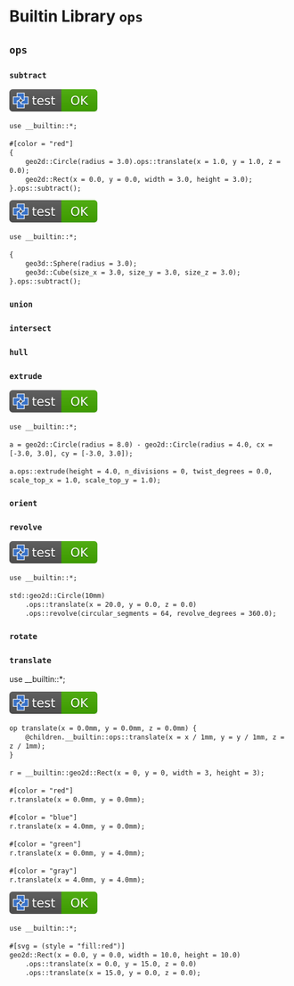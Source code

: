 # Builtin Library `ops`

## `ops`

### `subtract`

[![test](.test/builtin_subtract_2d.svg)](.test/builtin_subtract_2d.log)

```µcad,builtin_subtract_2d
use __builtin::*;

#[color = "red"]
{
    geo2d::Circle(radius = 3.0).ops::translate(x = 1.0, y = 1.0, z = 0.0);
    geo2d::Rect(x = 0.0, y = 0.0, width = 3.0, height = 3.0);
}.ops::subtract();
```

[![test](.test/builtin_subtract_3d.svg)](.test/builtin_subtract_3d.log)

```µcad,builtin_subtract_3d
use __builtin::*;

{
    geo3d::Sphere(radius = 3.0);
    geo3d::Cube(size_x = 3.0, size_y = 3.0, size_z = 3.0);
}.ops::subtract();
```

### `union`

### `intersect`

### `hull`

### `extrude`

[![test](.test/builtin_extrude.svg)](.test/builtin_extrude.log)

```µcad,builtin_extrude
use __builtin::*;

a = geo2d::Circle(radius = 8.0) - geo2d::Circle(radius = 4.0, cx = [-3.0, 3.0], cy = [-3.0, 3.0]);

a.ops::extrude(height = 4.0, n_divisions = 0, twist_degrees = 0.0, scale_top_x = 1.0, scale_top_y = 1.0);
```

### `orient`

### `revolve`

[![test](.test/builtin_revolve.svg)](.test/builtin_revolve.log)

```µcad,builtin_revolve
use __builtin::*;

std::geo2d::Circle(10mm)
    .ops::translate(x = 20.0, y = 0.0, z = 0.0)
    .ops::revolve(circular_segments = 64, revolve_degrees = 360.0);
```

### `rotate`

### `translate`

use __builtin::*;

[![test](.test/builtin_translate.svg)](.test/builtin_translate.log)

```µcad,builtin_translate
op translate(x = 0.0mm, y = 0.0mm, z = 0.0mm) {
    @children.__builtin::ops::translate(x = x / 1mm, y = y / 1mm, z = z / 1mm);
}

r = __builtin::geo2d::Rect(x = 0, y = 0, width = 3, height = 3);

#[color = "red"]
r.translate(x = 0.0mm, y = 0.0mm);

#[color = "blue"]
r.translate(x = 4.0mm, y = 0.0mm);

#[color = "green"]
r.translate(x = 0.0mm, y = 4.0mm);

#[color = "gray"]
r.translate(x = 4.0mm, y = 4.0mm);
```

[![test](.test/builtin_translate_twice.svg)](.test/builtin_translate_twice.log)

```µcad,builtin_translate_twice
use __builtin::*;

#[svg = (style = "fill:red")]
geo2d::Rect(x = 0.0, y = 0.0, width = 10.0, height = 10.0)
    .ops::translate(x = 0.0, y = 15.0, z = 0.0)
    .ops::translate(x = 15.0, y = 0.0, z = 0.0);
```
